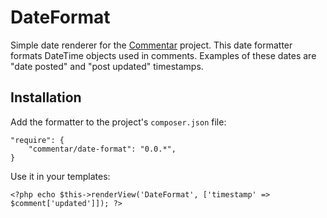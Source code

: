 DateFormat
=

Simple date renderer for the [Commentar][commentar] project. This date formatter formats DateTime objects used in comments. Examples of these dates are "date posted" and "post updated" timestamps.

Installation
-

Add the formatter to the project's `composer.json` file:

    "require": {
        "commentar/date-format": "0.0.*",
    }

Use it in your templates:

    <?php echo $this->renderView('DateFormat', ['timestamp' => $comment['updated']]); ?>

[commentar]:https://github.com/Commentar/Commentar
